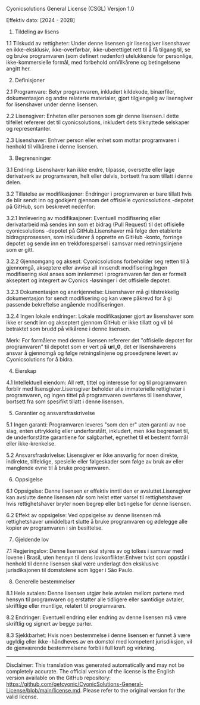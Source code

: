 Cyonicsolutions General License (CSGL)
Versjon 1.0

Effektiv dato: [2024 - 2028]

1. Tildeling av lisens

1.1 Tilskudd av rettigheter: Under denne lisensen gir lisensgiver lisenshaver en ikke-eksklusiv, ikke-overførbar, ikke-uberettiget rett til å få tilgang til, se og bruke programvaren (som definert nedenfor) utelukkende for personlige, ikke-kommersielle formål, med forbehold omVilkårene og betingelsene angitt her.

2. Definisjoner

2.1 Programvare: Betyr programvaren, inkludert kildekode, binærfiler, dokumentasjon og andre relaterte materialer, gjort tilgjengelig av lisensgiver for lisenshaver under denne lisensen.

2.2 Lisensgiver: Enheten eller personen som gir denne lisensen.I dette tilfellet refererer det til cyonicsolutions, inkludert dets tilknyttede selskaper og representanter.

2.3 Lisenshaver: Enhver person eller enhet som mottar programvaren i henhold til vilkårene i denne lisensen.

3. Begrensninger

3.1 Endring: Lisenshaver kan ikke endre, tilpasse, oversette eller lage derivatverk av programvaren, helt eller delvis, bortsett fra som tillatt i denne delen.

3.2 Tillatelse av modifikasjoner: Endringer i programvaren er bare tillatt hvis de blir sendt inn og godkjent gjennom det offisielle cyonicsolutions -depotet på GitHub, som beskrevet nedenfor:

3.2.1 Innlevering av modifikasjoner: Eventuell modifisering eller derivatarbeid må sendes inn som et bidrag (Pull Request) til det offisielle cyonicsolutions -depotet på GitHub.Lisenshaver må følge den etablerte bidragsprosessen, som inkluderer å opprette en GitHub -konto, forringe depotet og sende inn en trekkforespørsel i samsvar med retningslinjene som er gitt.

3.2.2 Gjennomgang og aksept: Cyonicsolutions forbeholder seg retten til å gjennomgå, akseptere eller avvise all innsendt modifisering.Ingen modifisering skal anses som innlemmet i programvaren før den er formelt akseptert og integrert av Cyonics -løsninger i det offisielle depotet.

3.2.3 Dokumentasjon og anerkjennelse: Lisenshaver må gi tilstrekkelig dokumentasjon for sendt modifisering og kan være påkrevd for å gi passende bekreftelse angående modifiseringen.

3.2.4 Ingen lokale endringer: Lokale modifikasjoner gjort av lisenshaver som ikke er sendt inn og akseptert gjennom GitHub er ikke tillatt og vil bli betraktet som brudd på vilkårene i denne lisensen.

Merk: For formålene med denne lisensen refererer det "offisielle depotet for programvaren" til depotet som er vert på __url_0__, det er lisenshaverens ansvar å gjennomgå og følge retningslinjene og prosedyrene levert av Cyonicsolutions for å bidra.

4. Eierskap

4.1 Intellektuell eiendom: All rett, tittel og interesse for og til programvaren forblir med lisensgiver.Lisensgiver beholder alle immaterielle rettigheter i programvaren, og ingen tittel på programvaren overføres til lisenshaver, bortsett fra som spesifikt tillatt i denne lisensen.

5. Garantier og ansvarsfraskrivelse

5.1 Ingen garanti: Programvaren leveres "som den er" uten garanti av noe slag, enten uttrykkelig eller underforstått, inkludert, men ikke begrenset til, de underforståtte garantiene for salgbarhet, egnethet til et bestemt formål eller ikke-krenkelse.

5.2 Ansvarsfraskrivelse: Lisensgiver er ikke ansvarlig for noen direkte, indirekte, tilfeldige, spesielle eller følgeskader som følge av bruk av eller manglende evne til å bruke programvaren.

6. Oppsigelse

6.1 Oppsigelse: Denne lisensen er effektiv inntil den er avsluttet.Lisensgiver kan avslutte denne lisensen når som helst etter varsel til rettighetshaver hvis rettighetshaver bryter noen begrep eller betingelse for denne lisensen.

6.2 Effekt av oppsigelse: Ved oppsigelse av denne lisensen må rettighetshaver umiddelbart slutte å bruke programvaren og ødelegge alle kopier av programvaren i sin besittelse.

7. Gjeldende lov

7.1 Regjeringslov: Denne lisensen skal styres av og tolkes i samsvar med lovene i Brasil, uten hensyn til dens lovkonflikter.Enhver tvist som oppstår i henhold til denne lisensen skal være underlagt den eksklusive jurisdiksjonen til domstolene som ligger i São Paulo.

8. Generelle bestemmelser

8.1 Hele avtalen: Denne lisensen utgjør hele avtalen mellom partene med hensyn til programvaren og erstatter alle tidligere eller samtidige avtaler, skriftlige eller muntlige, relatert til programvaren.

8.2 Endringer: Eventuell endring eller endring av denne lisensen må være skriftlig og signert av begge parter.

8.3 Sjekkbarhet: Hvis noen bestemmelse i denne lisensen er funnet å være ugyldig eller ikke -håndheves av en domstol med kompetent jurisdiksjon, vil de gjenværende bestemmelsene forbli i full kraft og virkning.

---
Disclaimer: This translation was generated automatically and may not be completely accurate. The official version of the license is the English version available on the GitHub repository: https://github.com/getcyonic/CyonicSolutions-General-License/blob/main/license.md. Please refer to the original version for the valid license.